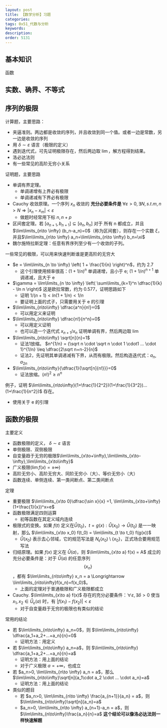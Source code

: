 ```yaml
---
layout: post
title: 【数学分析】习题
categories:
tags: 0x51_代数与分析
keywords:
description:
order: 5131
---
```



## 基本知识

函数

## 实数、确界、不等式

## 序列的极限

计算题，主要思路：
- 夹逼准则。两边都是收敛的序列，并且收敛到同一个值。或者一边是常数，另一边是收敛的序列
- 用 $\delta \sim \varepsilon$ 语言（极限的定义）
- 遇到迭代式，可先证明极限存在，然后两边取 $\lim$，解方程得到结果。
- 洛必达法则
- 有一些常见的高阶无穷小关系

证明题，主要思路
- 单调有界定理。
    - 单调递增有上界必有极限
    - 单调递减有下界必有极限
- Cauchy 收敛原理。一个序列 $x_n$ 收敛的 **充分必要条件是** $\forall \varepsilon >0 , \exists N, s.t. m,n>N \Rightarrow |x_n-x_m|< \varepsilon$
    - 做题时经常用下标 $n,n+p$
- 区间套定理。若 $[a_{n+1}, b_{n+1}] \subseteq [a_n, b_n]$ 对于 所有 n 都成立，并且 $\lim\limits_{n\to \infty} (b_n-a_n)=0$（称为区间套），则存在一个实数 $\xi$，并且$\lim\limits_{n\to \infty} a_n=\lim\limits_{n\to \infty} b_n=\xi$ 
- 魏尔施特拉斯定理：任意有界序列至少有一个收敛的子列。

一些常见的极限，可以用来快速判断谁是更高阶的无穷大
- $e = \lim\limits_{n \to \infty} \left( 1 + \frac{1}{n} \right)^n$，约为 2.7
    - 这个引理使用频率很高：$(1+1/n)^n$ 单调递增，且小于 e; $(1+1/n)^{n+1}$ 单调递减，且大于 e
- $\gamma = \lim\limits_{n \to \infty} \left( \sum\limits_{k=1}^n \dfrac{1}{k} - \ln n \right)$ 这是欧拉常数，约为 0.577，证明思路如下
    - 证明 $1/(n+1) < ln(1+1/n) < 1/n$
    - 要证明上面的式子，只需要用关于 e 的引理
- $\lim\limits_{n\to\infty} \dfrac{a^n}{n!}=0$
    - 可以用定义来证明
- $\lim\limits_{n\to\infty} \dfrac{n!}{n^n}=0$
    - 可以用定义证明
    - 也可以造一个迭代式 $x_{n+1}/x_n$ 证明单调有界，然后两边取 $\lim$
- $\lim\limits_{n\to\infty} \sqrt[n]{n}=1$
    - 证法1放缩。 $n^{1/n} = {\sqrt n \cdot \sqrt n \cdot 1 \cdot1 ... \cdot 1}^{1/n} \leq \dfrac{2\sqrt n+n-2}{n}$
    - 证法2，先证明其单调递减有下界，从而有极限。然后构造迭代式：$a_n, a_{2n}$
- $\lim\limits_{n\to\infty}{\dfrac{1}{\sqrt[n]{n!}}}=0$
    - 证法放缩。$(n!)^2\geq n^n$


例子，证明 $\lim\limits_{n\to\infty}(1+\frac{1}{2^2})(1+\frac{1}{3^2})...(1+\frac{1}{n^2})$ 存在。
- 使用关于 e 的引理



## 函数的极限

主要定义
- 函数极限的定义， $\delta \sim \varepsilon$ 语言
- 单侧极限、双侧极限
- 自变量趋于无穷的极限$\lim\limits_{x\to+\infty},\lim\limits_{x\to-\infty},\lim\limits_{x\to\infty}$
- 广义极限($\lim f(x) =\pm \infty$)
- 高阶无穷小、高阶无穷大、同阶无穷小（大）、等价无穷小（大）
- 函数连续、单侧连续、第一类间断点、第二类间断点


定理
- 重要极限 $\lim\limits_{x\to 0}\dfrac{\sin x}{x} =1, \lim\limits_{x\to+\infty} (1+\frac{1}{x})^x=e$
- 函数极限满足四则运算
    - 初等函数在其定义域内连续
- 极限式的变换。如果 $f(t)$ 定义在$\mathring{U}(t_0)$，$t=g(x):\mathring{U}(x_0) \to \mathring{U}(t_0)$ 是一一映射，那么 $\lim\limits_{x\to x_0} f(t_0) = \lim\limits_{t \to t_0} f(g(x))$
    - $\mathring{U}(x_0)$ 表示去心邻域，它的规范写法是 $N_\epsilon(x_0) \setminus \{x_0\}$，正式场合要用规范写法
- 归结原理。如果 $f(x)$ 定义在 $\mathring{U}(a)$，则 $\lim\limits_{x\to a} f(x) = A$ 成立的充分必要条件是：对于 $\mathring{U}(a)$ 的任意序列 $$\{ x_n \}$$，都有 $\lim\limits_{n\to\infty} x_n = a \Longrightarrow \lim\limits_{n\to\infty}f(x_n)=f(x_0)$。
    - 上面的定理对于普通极限和广义极限都成立
- Cauchy. $\lim\limits_{x\to a} f(x)$ 存在的充分必要条件：$\forall \varepsilon, \exists \delta>0$ 使当 $x_1,x_2 \in \mathring{U}_{\varepsilon}(a)$ 时，有 $|f(x_1)-f(x_2)|<\varepsilon$
    - 对于自变量趋于无穷的极限也有类似的结论


常用的结论
- 若 $\lim\limits_{n\to\infty} a_n=0$，则 $\lim\limits_{n\to\infty} \dfrac{a_1+a_2+...+a_n}{n}=0$
    - 证明方法：用定义
- 若 $\lim\limits_{n\to\infty} a_n=a$，则 $\lim\limits_{n\to\infty} \dfrac{a_1+a_2+...+a_n}{n}=a$
    - 证明方法：用上面的结论
    - 对于广义极限 $a=+\infty$，也成立
- 若 $a_n>0, \lim\limits_{n\to \infty} a_n = a$，那么 $\lim\limits_{n\to\infty}\sqrt[n]{a_1\cdot a_2 \cdot ... \cdot a_n}=a$
    - 证明方法：用上面的结论
- 类似的题目
    - 若 $a_n>0, \lim\limits_{n\to \infty} \frac{a_{n+1}}{a_n} = a$，则 $\lim\limits_{n\to\infty}\sqrt[n]{a_n}=a$
    - $a_n>0, \lim\limits_{n\to \infty} a_{n+1}-a_n = a$，则 $\lim\limits_{n\to\infty}\frac{a_n}{n}=a$ **这个结论可以像洛必达法则一样快速解题**
